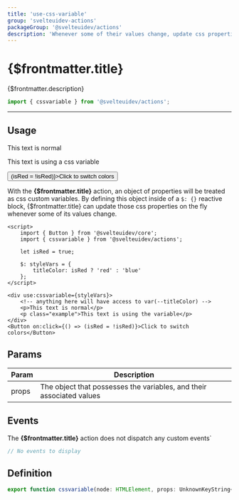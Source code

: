 ```yaml
---
title: 'use-css-variable'
group: 'svelteuidev-actions'
packageGroup: '@svelteuidev/actions'
description: 'Whenever some of their values change, update css properties on the fly'
---
```


<script lang='ts'>
    import Preview from '$lib/Components/DocsHelpers/Preview.svelte'
    import { Button } from '@svelteuidev/core';
	import { cssvariable } from '@svelteuidev/actions';

	let isRed = true;

	$: styleVars = {
		titleColor: isRed ? 'red' : 'blue'
	};
</script>

# {$frontmatter.title}

{$frontmatter.description}

```ts
import { cssvariable } from '@svelteuidev/actions';
```

<hr>
<!-- Top Section -->

## Usage

<Preview>
    <div use:cssvariable={styleVars}>
        <!-- anything here will have access to var(--titleColor) -->
        <p>This text is normal</p>
        <p class="use-css-variable">This text is using a css variable</p>
    </div>
    <Button on:click={() => (isRed = !isRed)}>Click to switch colors</Button>
</Preview>

With the **{$frontmatter.title}** action, an object of properties will be treated as css custom variables. By defining this object inside of a `$: {}` reactive block, {$frontmatter.title} can update those css properties on the fly whenever some of its values change.

```svelte|copy
<script>
    import { Button } from '@svelteuidev/core';
    import { cssvariable } from '@svelteuidev/actions';

    let isRed = true;

    $: styleVars = {
        titleColor: isRed ? 'red' : 'blue'
    };
</script>

<div use:cssvariable={styleVars}>
    <!-- anything here will have access to var(--titleColor) -->
    <p>This text is normal</p>
    <p class="example">This text is using the variable</p>
</div>
<Button on:click={() => (isRed = !isRed)}>Click to switch colors</Button>
```

## Params

| Param | Description                                                          |
| ----- | -------------------------------------------------------------------- |
| props | The object that possesses the variables, and their associated values |

## Events

The **{$frontmatter.title}** action does not dispatch any custom events`

```ts
// No events to display
```

## Definition

```ts
export function cssvariable(node: HTMLElement, props: UnknownKeyString<string>): ReturnType<Action>;
```
